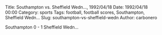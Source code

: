 Title: Southampton vs. Sheffield Wedn…, 1992/04/18
Date: 1992/04/18 00:00
Category: sports
Tags: football, football scores, Southampton, Sheffield Wedn…
Slug: southampton-vs-sheffield-wedn
Author: carbonero


Southampton 0 - 1 Sheffield Wedn…

